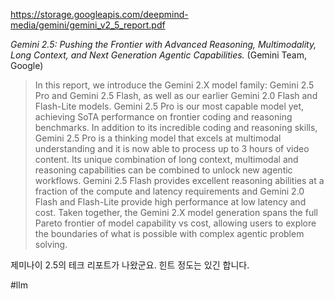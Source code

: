 https://storage.googleapis.com/deepmind-media/gemini/gemini_v2_5_report.pdf

*Gemini 2.5: Pushing the Frontier with Advanced Reasoning, Multimodality, Long Context, and Next Generation Agentic Capabilities.* (Gemini Team, Google)

> In this report, we introduce the Gemini 2.X model family: Gemini 2.5 Pro and Gemini 2.5 Flash, as well as our earlier Gemini 2.0 Flash and Flash-Lite models. Gemini 2.5 Pro is our most capable model yet, achieving SoTA performance on frontier coding and reasoning benchmarks. In addition to its incredible coding and reasoning skills, Gemini 2.5 Pro is a thinking model that excels at multimodal understanding and it is now able to process up to 3 hours of video content. Its unique combination of long context, multimodal and reasoning capabilities can be combined to unlock new agentic workflows. Gemini 2.5 Flash provides excellent reasoning abilities at a fraction of the compute and latency requirements and Gemini 2.0 Flash and Flash-Lite provide high performance at low latency and cost. Taken together, the Gemini 2.X model generation spans the full Pareto frontier of model capability vs cost, allowing users to explore the boundaries of what is possible with complex agentic problem solving.

제미나이 2.5의 테크 리포트가 나왔군요. 힌트 정도는 있긴 합니다.

#llm 